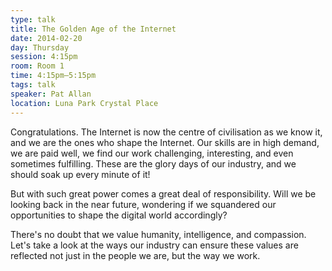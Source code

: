 ```yaml
---
type: talk
title: The Golden Age of the Internet
date: 2014-02-20
day: Thursday
session: 4:15pm
room: Room 1
time: 4:15pm–5:15pm
tags: talk
speaker: Pat Allan
location: Luna Park Crystal Place
---
```


Congratulations. The Internet is now the centre of civilisation as we know it, and we are the ones who shape the Internet. Our skills are in high demand, we are paid well, we find our work challenging, interesting, and even sometimes fulfilling. These are the glory days of our industry, and we should soak up every minute of it!

But with such great power comes a great deal of responsibility. Will we be looking back in the near future, wondering if we squandered our opportunities to shape the digital world accordingly?

There's no doubt that we value humanity, intelligence, and compassion. Let's take a look at the ways our industry can ensure these values are reflected not just in the people we are, but the way we work.
